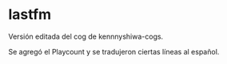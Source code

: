 # lastfm

Versión editada del cog de kennnyshiwa-cogs.

Se agregó el Playcount y se tradujeron ciertas líneas al español.
